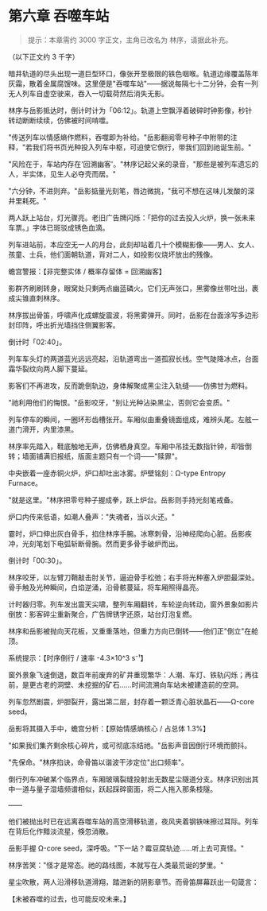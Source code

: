 # 第六章 吞噬车站

> 提示：本章需约 3000 字正文，主角已改名为 林序，请据此补充。

（以下正文约 3 千字）

暗井轨道的尽头出现一道巨型环口，像张开至极限的铁色咽喉。轨道边缘覆盖陈年灰霜，散着金属腐馊味。这里便是"吞噬车站"——据说每隔七十二分钟，会有一列无人列车自虚空驶来，吞入一切载荷然后消失无影。

林序与岳影抵达时，倒计时计为「06:12」。轨道上空飘浮着破碎时钟影像，秒针转动断断续续，仿佛被时间啃噬。

"传送列车以情感熵作燃料，吞噬即为补给。"岳影翻阅零号种子中附带的注释，"若我们将书页光种投入列车中枢，可迫使它倒行，带我们回到祂诞生前。"

"风险在于，车站内存在'回溯幽客'。"林序记起父亲的录音，"那些是被列车遗忘的人，半实体，见生人必夺壳而居。"

"六分钟，不进则弃。"岳影掂量光刻笔，唇边微挑，"我可不想在这味儿发酸的深井里耗死。"

两人跃上站台，灯光骤亮。老旧广告牌闪烁：「把你的过去投入火炉，换一张未来车票。」字体已斑驳成锈色血滴。

列车进站前，本应空无一人的月台，此刻却站着几十个模糊影像——男人、女人、孩童、士兵，他们面朝轨道，背对二人，如投影仪烧坏放出的残像。

蟾宫警报：【非完整实体 / 概率存留体 = 回溯幽客】

影群齐刷刷转身，眼窝处只剩两点幽蓝磷火。它们无声张口，黑雾像丝带吐出，裹成尖锥直刺林序。

林序拔出骨笛，呼啸声化成螺旋震波，将黑雾弹开。同时，岳影在台面涂写多边形封印阵，呼出折光墙挡住侧翼影客。

倒计时「02:40」。

列车车头灯的两道蓝光远远亮起，沿轨道弯出一道孤寂长线。空气陡降冰点，台面霜华裂纹向两人脚下蔓延。

影客们不再进攻，反而跪倒轨边，身体解聚成黑尘注入轨缝——仿佛甘为燃料。

"祂利用他们的悔恨。"岳影咬牙，"别让光种沾染黑尘，否则它会变质。"

列车停车的瞬间，一圈环形齿槽张开。车厢似由重叠镜面组成，难辨头尾。左舷一道门滑开，内里漆黑。

林序率先踏入，鞋底触地无声，仿佛栖身真空。车厢中吊挂无数指针钟，却皆倒转；墙面铺满旧报纸，版面主题只有一个词——"赎罪"。

中央嵌着一座赤铜火炉，炉口却吐出冰雾。炉壁铭刻：Ω-type Entropy Furnace。

"就是这里。"林序把零号种子握成拳，跃上炉台。岳影则手持光刻笔戒备。

炉口内传来低语，如潮人叠声："失魂者，当以火还。"

霎时，炉口伸出灰白骨手，掐住林序手腕。冰寒刺骨，沿神经爬向心脏。岳影疾冲，光刻笔划下电弧斩断骨腕。然而更多骨手破炉而出。

倒计时「00:30」。

林序咬牙，以左臂刀鞘敲击肘关节，逼迫骨手松弛；右手将光种塞入炉胆最深处。骨手触及光种瞬间，白焰逆涌，沿骨骸蔓延，将车厢照得晶亮。

计时器归零。列车发出震天尖啸，整列车厢翻转，车轮逆向转动，窗外景象如影片倒放：影客碎尘重新聚合，广告牌锈字还原，站台灯泡复燃。

林序和岳影被抛向天花板，又重重落地，但重力方向已倒转——他们正"倒立"在舱顶。

系统提示：【时序倒行 / 速率 -4.3×10^3 s⁻¹】

窗外景象飞速倒退，数百年前废弃的矿井重现繁华：人潮、车灯、铁轨闪烁；再往前，是更古老的洞壁、未挖掘的矿石……时间流溯向车站未被建造前的空洞。

列车忽然剧震，炉胆裂开，露出第二层，封存着一颗泛青心脏状晶石——Ω-core seed。

岳影将其摄入手中，蟾宫分析：【原始情感熵核心 / 占总体 1.3%】

"如果我们集齐剩余核心碎片，或可彻底冻结祂。"岳影声音因倒行环境而颤抖。

"先保命。"林序掐诀，命骨笛以谐波干涉定位"出口频率"。

倒行列车冲破某个临界点，车厢玻璃裂缝投射出无数星尘隧道分支。林序识别出其中一道与量子湿墙频谱相似，跃起踩碎窗面，将二人拖入那条枝隧。

——

他们被抛出时已在远离吞噬车站的高空滑移轨道，夜风夹着钢铁味擦过耳际。列车在背后化作黯淡流星，倏忽消散。

岳影手握 Ω-core seed，深呼吸。"下一站？霉豆腐轨迹……听上去可真怪。"

林序苦笑："怪才是常态。祂的路线图，本就写在人类最荒诞的梦里。"

星尘吹散，两人沿滑移轨道滑翔，踏进新的阴影章节。而骨笛屏幕跃出一句箴言：

【未被吞噬的过去，也可能反咬未来。】
